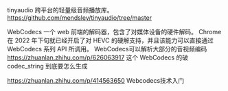 tinyaudio
跨平台的轻量级音频播放库。
https://github.com/mendsley/tinyaudio/tree/master


WebCodecs 一个 web 前端的解码器，包含了对媒体设备的硬件解码。
Chrome 在 2022 年下旬就已经开启了对 HEVC 的硬解支持，并且该能力可以直接通过 WebCodecs 系列 API 所调用。
WebCodecs可以解析大部分的音视频编码
https://zhuanlan.zhihu.com/p/626063917 这个 WebCodecs 的破 codec_string 到底要怎么生成

https://zhuanlan.zhihu.com/p/414563650 Webcodecs技术入门













